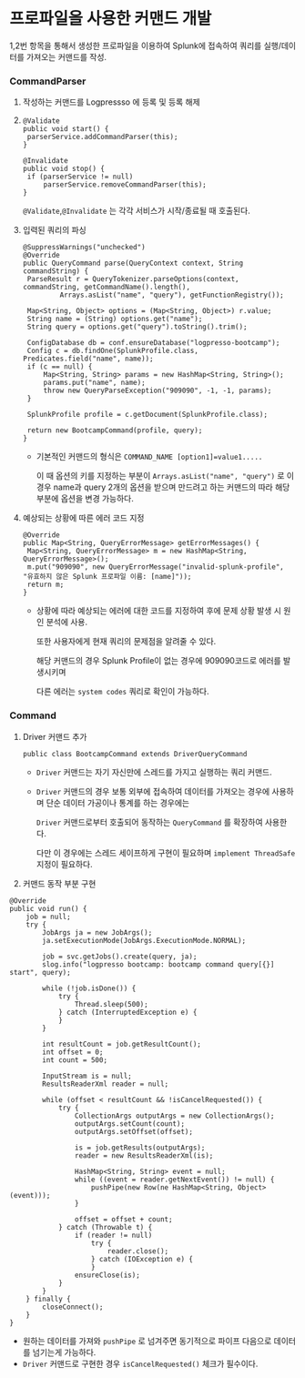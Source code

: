 # 프로파일을 사용한 커맨드 개발

1,2번 항목을 통해서 생성한 프로파일을 이용하여 Splunk에 접속하여 쿼리를 실행/데이터를 가져오는 커맨드를 작성.

### CommandParser

1. 작성하는 커맨드를 Logpressso 에 등록 및 등록 해제

2. ```
   @Validate
   public void start() {
   	parserService.addCommandParser(this);
   }
   ```

   ```
   @Invalidate
   public void stop() {
   	if (parserService != null)
   		parserService.removeCommandParser(this);
   }
   ```

   `@Validate`,`@Invalidate` 는 각각 서비스가 시작/종료될 때 호출된다.

2. 입력된 쿼리의 파싱

   ```
   @SuppressWarnings("unchecked")
   @Override
   public QueryCommand parse(QueryContext context, String commandString) {
   	ParseResult r = QueryTokenizer.parseOptions(context, commandString, getCommandName().length(),
   			Arrays.asList("name", "query"), getFunctionRegistry());
   
   	Map<String, Object> options = (Map<String, Object>) r.value;
   	String name = (String) options.get("name");
   	String query = options.get("query").toString().trim();
   
   	ConfigDatabase db = conf.ensureDatabase("logpresso-bootcamp");
   	Config c = db.findOne(SplunkProfile.class, Predicates.field("name", name));
   	if (c == null) {
   		Map<String, String> params = new HashMap<String, String>();
   		params.put("name", name);
   		throw new QueryParseException("909090", -1, -1, params);
   	}
   
   	SplunkProfile profile = c.getDocument(SplunkProfile.class);
   
   	return new BootcampCommand(profile, query);
   }
   ```

   - 기본적인 커맨드의 형식은 `COMMAND_NAME [option1]=value1.....` 

     이 때 옵션의 키를 지정하는 부분이 `Arrays.asList("name", "query")` 로 이 경우 name과 query 2개의 옵션을 받으며 만드려고 하는 커맨드의 따라 해당 부분에 옵션을 변경 가능하다.

3. 예상되는 상황에 따른 에러 코드 지정

   ```
   @Override
   public Map<String, QueryErrorMessage> getErrorMessages() {
   	Map<String, QueryErrorMessage> m = new HashMap<String, QueryErrorMessage>();
   	m.put("909090", new QueryErrorMessage("invalid-splunk-profile", "유효하지 않은 Splunk 프로파일 이름: [name]"));
   	return m;
   }
   ```

   - 상황에 따라 예상되는 에러에 대한 코드를 지정하여 후에 문제 상황 발생 시 원인 분석에 사용.

     또한 사용자에게 현재 쿼리의 문제점을 알려줄 수 있다.

     해당 커맨드의 경우 Splunk Profile이 없는 경우에 909090코드로 에러를 발생시키며

     다른 에러는 `system codes` 쿼리로 확인이 가능하다.

### Command

1. Driver 커맨드 추가

   ```
   public class BootcampCommand extends DriverQueryCommand
   ```

   - `Driver` 커맨드는 자기 자신만에 스레드를 가지고 실행하는 쿼리 커맨드. 

   - `Driver` 커맨드의 경우 보통 외부에 접속하여 데이터를 가져오는 경우에 사용하며 단순 데이터 가공이나 통계를 하는 경우에는

     `Driver` 커맨드로부터 호출되어 동작하는 `QueryCommand` 를 확장하여 사용한다. 

      다만 이 경우에는 스레드 세이프하게 구현이 필요하며 `implement ThreadSafe` 지정이 필요하다.

2. 커맨드 동작 부분 구현

```
@Override
public void run() {
	job = null;
	try {
		JobArgs ja = new JobArgs();
		ja.setExecutionMode(JobArgs.ExecutionMode.NORMAL);

		job = svc.getJobs().create(query, ja);
		slog.info("logpresso bootcamp: bootcamp command query[{}] start", query);

		while (!job.isDone()) {
			try {
				Thread.sleep(500);
			} catch (InterruptedException e) {
			}
		}

		int resultCount = job.getResultCount();
		int offset = 0;
		int count = 500;

		InputStream is = null;
		ResultsReaderXml reader = null;

		while (offset < resultCount && !isCancelRequested()) {
			try {
				CollectionArgs outputArgs = new CollectionArgs();
				outputArgs.setCount(count);
				outputArgs.setOffset(offset);

				is = job.getResults(outputArgs);
				reader = new ResultsReaderXml(is);

				HashMap<String, String> event = null;
				while ((event = reader.getNextEvent()) != null) {
					pushPipe(new Row(ne HashMap<String, Object>(event)));
				}

				offset = offset + count;
			} catch (Throwable t) {
				if (reader != null)
					try {
						reader.close();
					} catch (IOException e) {
					}
				ensureClose(is);
			}
		}
	} finally {
		closeConnect();
	}
}
```

- 원하는 데이터를 가져와 `pushPipe` 로 넘겨주면 동기적으로 파이프 다음으로 데이터를 넘기는게 가능하다.
- `Driver` 커맨드로 구현한 경우 `isCancelRequested()` 체크가 필수이다.

